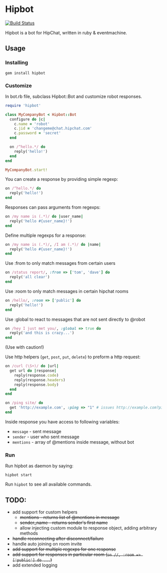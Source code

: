 # Hipbot

[![Build Status](https://secure.travis-ci.org/pewniak747/hipbot.png?branch=master)](http://travis-ci.org/pewniak747/hipbot)

Hipbot is a bot for HipChat, written in ruby & eventmachine.

## Usage

### Installing

```
gem install hipbot
```

### Customize

In bot.rb file, subclass Hipbot::Bot and customize robot responses.

``` ruby
require 'hipbot'

class MyCompanyBot < Hipbot::Bot
  configure do |c|
    c.name = 'robot'
    c.jid = 'changeme@chat.hipchat.com'
    c.password = 'secret'
  end

  on /^hello.*/ do
    reply('hello!')
  end
end

MyCompanyBot.start!
```

You can create a response by providing simple regexp:

``` ruby
on /^hello.*/ do
  reply('hello!')
end
```

Responses can pass arguments from regexps:

``` ruby
on /my name is (.*)/ do |user_name|
  reply('hello #{user_name}!')
end
```

Define multiple regexps for a response:

``` ruby
on /my name is (.*)/, /I am (.*)/ do |name|
  reply('hello #{user_name}!')
end
```

Use :from to only match messages from certain users

``` ruby
on /status report/, :from => ['tom', 'dave'] do
  reply('all clear')
end
```

Use :room to only match messages in certain hipchat rooms

``` ruby
on /hello/, :room => ['public'] do
  reply('hello!')
end
```

Use :global to react to messages that are not sent directly to @robot

``` ruby
on /hey I just met you/, :global => true do
  reply('and this is crazy...')
end
```

(Use with caution!)

Use http helpers (`get`, `post`, `put`, `delete`) to preform a http request:

``` ruby
on /curl (\S+)/ do |url|
  get url do |response|
    reply(response.code)
    reply(response.headers)
    reply(response.body)
  end
end
```

``` ruby
on /ping site/ do
  get 'http://example.com', :ping => "1" # issues http://example.com?ping=1
end
```

Inside response you have access to following variables:

* `message` - sent message
* `sender` - user who sent message
* `mentions` - array of @mentions inside message, without bot

### Run

Run hipbot as daemon by saying:

```
hipbot start
```

Run `hipbot` to see all available commands.

## TODO:

* add support for custom helpers
  * ~~mentions - returns list of @mentions in message~~
  * ~~sender_name - returns sender's first name~~
  * allow injecting custom module to response object, adding arbitrary methods
* ~~handle reconnecting after disconnect/failure~~
* handle auto joining on room invite
* ~~add support for multiple regexps for one response~~
* ~~add support for responses in particular room (`on //, :room => ['public'] do ...`)~~
* add extended logging
